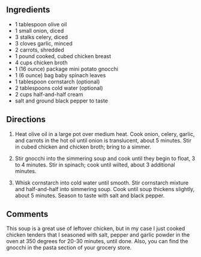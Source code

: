 <div id="wikitext">

<span id="ingredients"></span>

Ingredients
-----------

-   1 tablespoon olive oil
-   1 small onion, diced
-   3 stalks celery, diced
-   3 cloves garlic, minced
-   2 carrots, shredded
-   1 pound cooked, cubed chicken breast
-   4 cups chicken broth
-   1 (16 ounce) package mini potato gnocchi
-   1 (6 ounce) bag baby spinach leaves
-   1 tablespoon cornstarch (optional)
-   2 tablespoons cold water (optional)
-   2 cups half-and-half cream
-   salt and ground black pepper to taste

<span id="directions"></span>

Directions
----------

1.  Heat olive oil in a large pot over medium heat. Cook onion, celery,
    garlic, and carrots in the hot oil until onion is translucent, about
    5 minutes. Stir in cubed chicken and chicken broth; bring to a
    simmer.
    <div class="vspace">

    </div>

2.  Stir gnocchi into the simmering soup and cook until they begin to
    float, 3 to 4 minutes. Stir in spinach; cook until wilted, about 3
    additional minutes.
    <div class="vspace">

    </div>

3.  Whisk cornstarch into cold water until smooth. Stir cornstarch
    mixture and half-and-half into simmering soup. Cook until soup
    thickens slightly, about 5 minutes. Season to taste with salt and
    black pepper.

<span id="comments"></span>

Comments
--------

This soup is a great use of leftover chicken, but in my case I just
cooked chicken tenders that I seasoned with salt, pepper and garlic
powder in the oven at 350 degrees for 20-30 minutes, until done. Also,
you can find the gnocchi in the pasta section of your grocery store.

</div>
